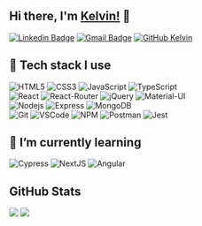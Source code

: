 ## Hi there, I'm [Kelvin!](https://github.com/kalmontee) 👋
[![Linkedin Badge](https://img.shields.io/badge/-LinkedIn-blue?style=flat-square&logo=Linkedin&logoColor=white&link=https://www.linkedin.com/in/almontek/)](https://www.linkedin.com/in/almontek/)
[![Gmail Badge](https://img.shields.io/badge/-Gmail-c14438?style=flat-square&logo=Gmail&logoColor=white&link=mailto:kelvin.almonte95@gmail.com)](mailto:kelvin.almonte95@gmail.com)
[![GitHub Kelvin](https://img.shields.io/github/followers/kalmontee?label=follow&style=social)](https://github.com/kalmontee)

<!--![Bootstrap](https://img.shields.io/badge/-Bootstrap-563D7C?style=flat-square&logo=bootstrap) -->
<!--   ![AWS](https://img.shields.io/badge/Amazon_AWS-232F3E?style=flat-square&logo=amazon-aws&logoColor=white) -->
<!--  ![MySQL](https://img.shields.io/badge/-MySQL-black?style=flat-square&logo=mysql) -->
<!--   ![GitHub](https://img.shields.io/badge/-GitHub-181717?style=flat-square&logo=github) -->
<!--- ## Languages and Tools: ---->
## 🔭 Tech stack I use
  ![HTML5](https://img.shields.io/badge/-HTML5-E34F26?style=flat-square&logo=html5&logoColor=white)
  ![CSS3](https://img.shields.io/badge/-CSS3-1572B6?style=flat-square&logo=css3)
  ![JavaScript](https://img.shields.io/badge/-JavaScript-F7DF1E?style=flat-square&logo=javascript&logoColor=black)
  ![TypeScript](https://img.shields.io/badge/TypeScript-232F3E?style=flat-square&logo=TypeScript&logoColor=blue)
<br>
  ![React](https://img.shields.io/badge/-React-20232A?style=flat-square&logo=react&logoColor=61DAFB)
  ![React-Router](https://img.shields.io/badge/React_Router-CA4245?style=flat-square&logo=react-router&logoColor=white)
  ![jQuery](https://img.shields.io/badge/-jQuery-0769AD?style=flat-square&logo=jquery)
  ![Material-UI](https://img.shields.io/badge/Material--UI-0081CB?style=flat-square&logo=material-ui&logoColor=white)
 <br>
 ![Nodejs](https://img.shields.io/badge/-NodeJS-339933?style=flat-square&logo=Node.js&logoColor=white)
 ![Express](https://img.shields.io/badge/-Express-black?style=flat-square&logo=express)
 ![MongoDB](https://img.shields.io/badge/-MongoDB-4EA94B?style=flat-square&logo=mongodb&logoColor=white)
<br>
  ![Git](https://img.shields.io/badge/-Git-black?style=flat-square&logo=git)
  ![VSCode](https://img.shields.io/badge/-VS_Code-007ACC?style=flat-square&logo=visual-studio-code)
  ![NPM](https://img.shields.io/badge/npm-CB3837?style=flat-square&logo=npm&logoColor=white)
  ![Postman](https://img.shields.io/badge/Postman-FF6C37?style=flat-square&logo=Postman&logoColor=white)
  ![Jest](https://img.shields.io/badge/Jest-232F3E?style=flat-square&logo=Jest&logoColor=red)
  
  ## 🌱 I’m currently learning
  ![Cypress](https://img.shields.io/badge/Cypress-232F3E?style=flat-square&logo=Cypress&logoColor=brightgreen)
  ![NextJS](https://img.shields.io/badge/next.js-000000?style=flat-square&logo=nextdotjs&logoColor=white)
  ![Angular](https://img.shields.io/badge/Angular-DD0031?style=flat-square&logo=angular&logoColor=white)
  <!-- ![GraphQL](https://img.shields.io/badge/Apollo%20GraphQL-311C87?&style=flat-square&logo=Apollo%20GraphQL&logoColor=white) -->
  <!-- ![Java](https://img.shields.io/badge/java-%23ED8B00.svg?style=flat-square&logo=openjdk&logoColor=white) -->
  <!-- ![Spring](https://img.shields.io/badge/spring-%236DB33F.svg?style=flat-square&logo=spring&logoColor=white) -->

## GitHub Stats
<!-- ![visitors](https://komarev.com/ghpvc/?username=kalmontee&color=brightgreen) -->
<img src="https://github-readme-stats.vercel.app/api?username=kalmontee&theme=vue&hide_title=true&hide_border=true&show_icons=true&count_private=true&hide=stars,issues"> <img src="https://github-readme-stats.vercel.app/api/top-langs/?username=kalmontee&layout=compact&theme=vue&hide_title=true&hide_border=true" >

<!--
**kalmontee/kalmontee** is a ✨ _special_ ✨ repository because its `README.md` (this file) appears on your GitHub profile.

Here are some ideas to get you started:

- 🔭 I’m currently working on ...
- 🌱 I’m currently learning ...
- 👯 I’m looking to collaborate on ...
- 🤔 I’m looking for help with ...
- 💬 Ask me about ...
- 📫 How to reach me: ...
- 😄 Pronouns: ...
- ⚡ Fun fact: ...
-->
